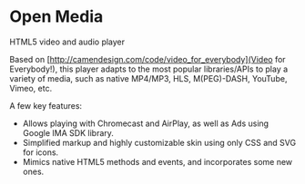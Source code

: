 # Open Media
HTML5 video and audio player

Based on [http://camendesign.com/code/video_for_everybody](Video for Everybody!), this player adapts to the most popular libraries/APIs to play a variety of media, such as native MP4/MP3, HLS, M(PEG)-DASH, YouTube, Vimeo, etc.

A few key features:

* Allows playing with Chromecast and AirPlay, as well as Ads using Google IMA SDK library.
* Simplified markup and highly customizable skin using only CSS and SVG for icons.
* Mimics native HTML5 methods and events, and incorporates some new ones.